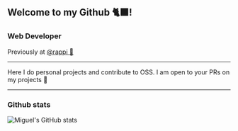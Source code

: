 ## Welcome to my Github 🐈‍⬛!

### Web Developer

Previously at [@rappi 🦄](https://techcrunch.com/2021/07/19/colombian-on-demand-delivery-startup-rappi-raises-over-500m-at-a-5-25b-valuation/)

---

Here I do personal projects and contribute to OSS. I am open to your PRs on my projects 🫶

---

### Github stats

![Miguel's GitHub stats](https://github-readme-stats.vercel.app/api?username=miguelvelasquezdev&show_icons=true&theme=tokyonight&hide=stars)
